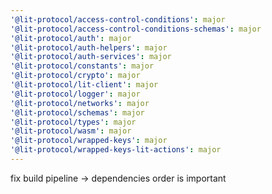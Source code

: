 ```yaml
---
'@lit-protocol/access-control-conditions': major
'@lit-protocol/access-control-conditions-schemas': major
'@lit-protocol/auth': major
'@lit-protocol/auth-helpers': major
'@lit-protocol/auth-services': major
'@lit-protocol/constants': major
'@lit-protocol/crypto': major
'@lit-protocol/lit-client': major
'@lit-protocol/logger': major
'@lit-protocol/networks': major
'@lit-protocol/schemas': major
'@lit-protocol/types': major
'@lit-protocol/wasm': major
'@lit-protocol/wrapped-keys': major
'@lit-protocol/wrapped-keys-lit-actions': major
---
```


fix build pipeline -> dependencies order is important

